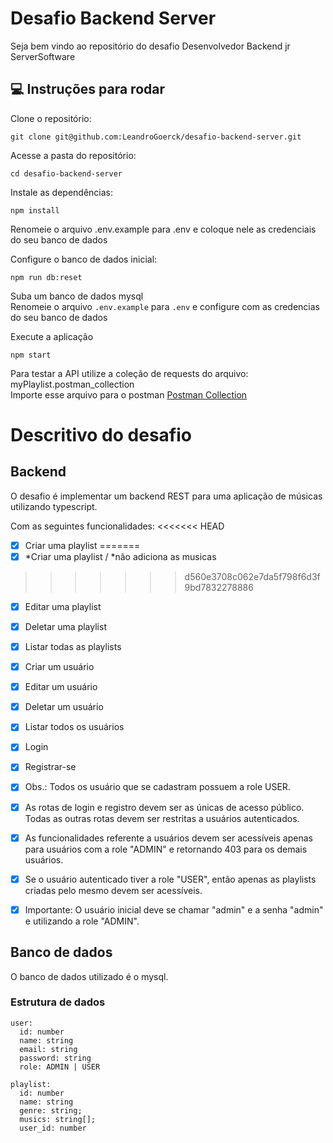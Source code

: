 # Desafio Backend Server  
Seja bem vindo ao repositório do desafio Desenvolvedor Backend jr ServerSoftware

## 💻 Instruções para rodar

Clone o repositório:  
```
git clone git@github.com:LeandroGoerck/desafio-backend-server.git
```
    
Acesse a pasta do repositório:  
```
cd desafio-backend-server
```

Instale as dependências:
```  
npm install
```


Renomeie o arquivo .env.example para .env e coloque nele as credenciais do seu banco de dados

Configure o banco de dados inicial:
```  
npm run db:reset
```

Suba um banco de dados mysql  
Renomeie o arquivo ```.env.example``` para ```.env``` e configure com as credencias do seu banco de dados 

  
Execute a aplicação
```  
npm start  
```

Para testar a API utilize a coleção de requests do arquivo: myPlaylist.postman_collection  
Importe esse arquivo para o postman 
[Postman Collection](myPlaylist.postman_collection)
  
# Descritivo do desafio

## Backend
O desafio é implementar um backend REST para uma aplicação de músicas utilizando typescript.

Com as seguintes funcionalidades:
<<<<<<< HEAD
  - [x] Criar uma playlist
=======
  - [x] *Criar uma playlist / *não adiciona as musicas
>>>>>>> d560e3708c062e7da5f798f6d3f9bd7832278886
  - [x] Editar uma playlist
  - [x] Deletar uma playlist
  - [x] Listar todas as playlists
  - [x] Criar um usuário
  - [x] Editar um usuário
  - [x] Deletar um usuário
  - [x] Listar todos os usuários
  - [x] Login
  - [x] Registrar-se
  - [x] Obs.: Todos os usuário que se cadastram possuem a role USER.

  - [x] As rotas de login e registro devem ser as únicas de acesso público. Todas as outras rotas devem ser restritas a usuários autenticados.
  - [x] As funcionalidades referente a usuários devem ser acessíveis apenas para usuários com a role "ADMIN" e retornando 403 para os demais usuários.
  - [x] Se o usuário autenticado tiver a role "USER", então apenas as playlists criadas pelo mesmo devem ser acessíveis.
  - [x] Importante: O usuário inicial deve se chamar "admin" e a senha "admin" e utilizando a role "ADMIN".

  ## Banco de dados
O banco de dados utilizado é o mysql.

### Estrutura de dados
  ```
  user:
    id: number
    name: string
    email: string
    password: string
    role: ADMIN | USER
  ```

  ```
  playlist:
    id: number
    name: string
    genre: string;
    musics: string[];
    user_id: number
  ```
